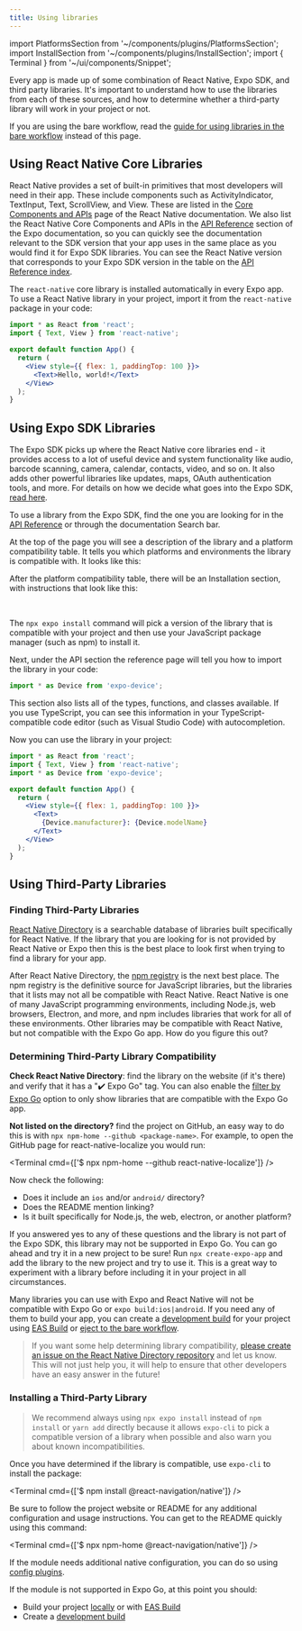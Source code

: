 ```yaml
---
title: Using libraries
---
```


import PlatformsSection from '~/components/plugins/PlatformsSection';
import InstallSection from '~/components/plugins/InstallSection';
import { Terminal } from '~/ui/components/Snippet';

Every app is made up of some combination of React Native, Expo SDK, and third party libraries. It's important to understand how to use the libraries from each of these sources, and how to determine whether a third-party library will work in your project or not.

If you are using the bare workflow, read the [guide for using libraries in the bare workflow](../bare/using-libraries.md) instead of this page.

## Using React Native Core Libraries

React Native provides a set of built-in primitives that most developers will need in their app. These include components such as ActivityIndicator, TextInput, Text, ScrollView, and View. These are listed in the [Core Components and APIs](https://reactnative.dev/docs/components-and-apis) page of the React Native documentation. We also list the React Native Core Components and APIs in the [API Reference](/versions/latest/) section of the Expo documentation, so you can quickly see the documentation relevant to the SDK version that your app uses in the same place as you would find it for Expo SDK libraries. You can see the React Native version that corresponds to your Expo SDK version in the table on the [API Reference index](/versions/latest/).

The `react-native` core library is installed automatically in every Expo app. To use a React Native library in your project, import it from the `react-native` package in your code:

```jsx
import * as React from 'react';
import { Text, View } from 'react-native';

export default function App() {
  return (
    <View style={{ flex: 1, paddingTop: 100 }}>
      <Text>Hello, world!</Text>
    </View>
  );
}
```

## Using Expo SDK Libraries

The Expo SDK picks up where the React Native core libraries end - it provides access to a lot of useful device and system functionality like audio, barcode scanning, camera, calendar, contacts, video, and so on. It also adds other powerful libraries like updates, maps, OAuth authentication tools, and more. For details on how we decide what goes into the Expo SDK, [read here](https://expo.fyi/whats-in-the-sdk).

To use a library from the Expo SDK, find the one you are looking for in the [API Reference](/versions/latest/) or through the documentation Search bar.

At the top of the page you will see a description of the library and a platform compatibility table. It tells you which platforms and environments the library is compatible with. It looks like this:

<PlatformsSection android emulator ios simulator web />

After the platform compatibility table, there will be an Installation section, with instructions that look like this:

<InstallSection packageName="expo-device" hideBareInstructions />

<br />

The `npx expo install` command will pick a version of the library that is compatible with your project and then use your JavaScript package manager (such as npm) to install it.

Next, under the API section the reference page will tell you how to import the library in your code:

```js
import * as Device from 'expo-device';
```

This section also lists all of the types, functions, and classes available. If you use TypeScript, you can see this information in your TypeScript-compatible code editor (such as Visual Studio Code) with autocompletion.

Now you can use the library in your project:

```jsx
import * as React from 'react';
import { Text, View } from 'react-native';
import * as Device from 'expo-device';

export default function App() {
  return (
    <View style={{ flex: 1, paddingTop: 100 }}>
      <Text>
        {Device.manufacturer}: {Device.modelName}
      </Text>
    </View>
  );
}
```

## Using Third-Party Libraries

### Finding Third-Party Libraries

[React Native Directory](https://reactnative.directory) is a searchable database of libraries built specifically for React Native. If the library that you are looking for is not provided by React Native or Expo then this is the best place to look first when trying to find a library for your app.

After React Native Directory, the [npm registry](https://www.npmjs.com/) is the next best place. The npm registry is the definitive source for JavaScript libraries, but the libraries that it lists may not all be compatible with React Native. React Native is one of many JavaScript programming environments, including Node.js, web browsers, Electron, and more, and npm includes libraries that work for all of these environments. Other libraries may be compatible with React Native, but not compatible with the Expo Go app. How do you figure this out?

### Determining Third-Party Library Compatibility

**Check React Native Directory**: find the library on the website (if it's there) and verify that it has a "✔️ Expo Go" tag. You can also enable the [filter by Expo Go](https://reactnative.directory/?expo=true) option to only show libraries that are compatible with the Expo Go app.

**Not listed on the directory?** find the project on GitHub, an easy way to do this is with `npx npm-home --github <package-name>`. For example, to open the GitHub page for react-native-localize you would run:

<Terminal cmd={['$ npx npm-home --github react-native-localize']} />

Now check the following:

- Does it include an `ios` and/or `android/` directory?
- Does the README mention linking?
- Is it built specifically for Node.js, the web, electron, or another platform?

If you answered yes to any of these questions and the library is not part of the Expo SDK, this library may not be supported in Expo Go. You can go ahead and try it in a new project to be sure! Run `npx create-expo-app` and add the library to the new project and try to use it. This is a great way to experiment with a library before including it in your project in all circumstances.

Many libraries you can use with Expo and React Native will not be compatible with Expo Go or `expo build:ios|android`. If you need any of them to build your app, you can create a [development build](../development/introduction.md) for your project using [EAS Build](../build/introduction.md) or [eject to the bare workflow](../workflow/customizing.md).

> If you want some help determining library compatibility, [please create an issue on the React Native Directory repository](https://github.com/react-native-community/directory/issues/new/choose) and let us know. This will not just help you, it will help to ensure that other developers have an easy answer in the future!

### Installing a Third-Party Library

> We recommend always using `npx expo install` instead of `npm install` or `yarn add` directly because it allows `expo-cli` to pick a compatible version of a library when possible and also warn you about known incompatibilities.

Once you have determined if the library is compatible, use `expo-cli` to install the package:

<Terminal cmd={['$ npm install @react-navigation/native']} />

Be sure to follow the project website or README for any additional configuration and usage instructions. You can get to the README quickly using this command:

<Terminal cmd={['$ npx npm-home @react-navigation/native']} />

If the module needs additional native configuration, you can do so using [config plugins](../guides/config-plugins.md).

If the module is not supported in Expo Go, at this point you should:

- Build your project [locally](../build-reference/local-builds.md) or with [EAS Build](../build/introduction.md)
- Create a [development build](../development/introduction.md)
